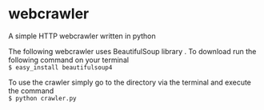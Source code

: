 # webcrawler
A simple HTTP webcrawler written in python  
   
The following webcrawler uses BeautifulSoup library . To download run the following command on your terminal   
`$ easy_install beautifulsoup4 `

To use the crawler simply go to the directory via the terminal and execute the command   
`$ python crawler.py`
